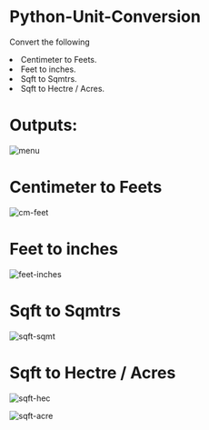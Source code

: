 # Python-Unit-Conversion
Convert the following<br/>
<li>Centimeter to Feets.</li>
<li>Feet to inches.</li>
<li>Sqft to Sqmtrs.</li>
<li>Sqft to Hectre / Acres.</li>

# Outputs:
![menu](https://github.com/tamannabothra/Python-Unit-Conversion/assets/89736338/2c796bd4-1af6-40f5-a204-02bd3dacbc7b)
# Centimeter to Feets
![cm-feet](https://github.com/tamannabothra/Python-Unit-Conversion/assets/89736338/9cef2f24-65e0-41cc-bf51-7dd2c7d05b23)

# Feet to inches
![feet-inches](https://github.com/tamannabothra/Python-Unit-Conversion/assets/89736338/6ac20842-b639-4aa5-bad8-f81ca7e6c218)

# Sqft to Sqmtrs
![sqft-sqmt](https://github.com/tamannabothra/Python-Unit-Conversion/assets/89736338/bb92febe-bd5c-4a79-8225-f779a7a0ad8e)

# Sqft to Hectre / Acres
![sqft-hec](https://github.com/tamannabothra/Python-Unit-Conversion/assets/89736338/2d1b03cc-c886-4c94-89c2-e8e636ee0255)

![sqft-acre](https://github.com/tamannabothra/Python-Unit-Conversion/assets/89736338/6763197f-5e49-40c7-a00e-ab8ce6ba877a)
